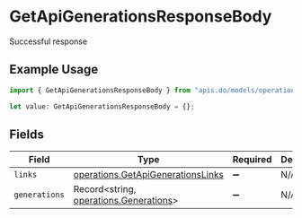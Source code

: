# GetApiGenerationsResponseBody

Successful response

## Example Usage

```typescript
import { GetApiGenerationsResponseBody } from "apis.do/models/operations";

let value: GetApiGenerationsResponseBody = {};
```

## Fields

| Field                                                                                  | Type                                                                                   | Required                                                                               | Description                                                                            |
| -------------------------------------------------------------------------------------- | -------------------------------------------------------------------------------------- | -------------------------------------------------------------------------------------- | -------------------------------------------------------------------------------------- |
| `links`                                                                                | [operations.GetApiGenerationsLinks](../../models/operations/getapigenerationslinks.md) | :heavy_minus_sign:                                                                     | N/A                                                                                    |
| `generations`                                                                          | Record<string, [operations.Generations](../../models/operations/generations.md)>       | :heavy_minus_sign:                                                                     | N/A                                                                                    |